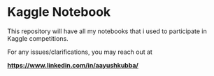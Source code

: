 # Kaggle Notebook
This repository will have all my notebooks that i used to participate in Kaggle competitions.

For any issues/clarifications, you may reach out at

<b>https://www.linkedin.com/in/aayushkubba/</b>
